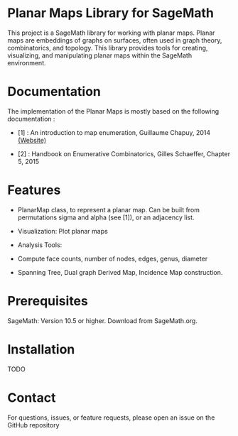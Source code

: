 # Planar Maps Library for SageMath

This project is a SageMath library for working with planar maps. Planar maps are embeddings of graphs on surfaces, often used in graph theory, combinatorics, and topology. This library provides tools for creating, visualizing, and manipulating planar maps within the SageMath environment.

# Documentation 

The implementation of the Planar Maps is mostly based on the following documentation :

- [1] : An introduction to map enumeration, Guillaume Chapuy, 2014 [(Website)](https://www.irif.fr/~chapuy/AEC/coursHagenberg.pdf)

- [2] : Handbook on Enumerative Combinatorics, Gilles Schaeffer, Chapter 5, 2015

# Features

- PlanarMap class, to represent a planar map. Can be built from permutations sigma and alpha (see [1]), or an adjacency list.

- Visualization: Plot planar maps

- Analysis Tools:

- Compute face counts, number of nodes, edges, genus, diameter 

- Spanning Tree, Dual graph Derived Map, Incidence Map construction.

# Prerequisites

SageMath: Version 10.5 or higher. Download from SageMath.org.

# Installation

TODO 

# Contact

For questions, issues, or feature requests, please open an issue on the GitHub repository